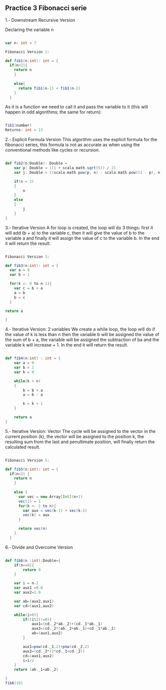 ## Practice 3 Fibonacci serie

1.- Downstream Recursive Version

Declaring the variable n

```scala

var n: int = 7

Fibonacci Version 1:

def fib1(n:int): int = {
  if(n<2){
    return n
    } 
    
    else{
      return fib1(n-1) + fib1(n-2)
    }
  }
```

As it is a function we need to call it and pass the variable to it (this will happen in odd algorithms; the same for return):

```scala

fib1(number)
Returns: int = 13

```

2.- Explicit Formula Version
This algorithm uses the explicit formula for the fibonacci series, this formula is not as accurate as when using the conventional methods like cycles or recursion.

```scala

def fib2(n:Double): Double = 
	var p: Double = ((1 + scala.math.sqrt(5)) / 2)
	var j: Double = ((scala.math.pow(p, n) - scala.math.pow((1 - p), n)) / scala.math.sqrt(5))

	if(n < 2)
	{
		n
	}
	else
	{
		j
	}
}

```

3.- Iterative Version
A for loop is created, the loop will do 3 things: first it will add (b + a) to the variable c, then it will give the value of b to the variable a and finally it will assign the value of c to the variable b. In the end it will return the result.

```scala

Fibonacci Version 3:

def fib3(n:int): int = {
  var a = 0
  var b = 1

  for(k <- 0 to n-1){
    var c = b + a
    a = b
    b = c
  }

return a

}

```

4.- Iterative Version: 2 variables
We create a while loop, the loop will do if the value of k is less than n then the variable b will be assigned the value of the sum of b + a, the variable will be assigned the subtraction of ba and the variable k will increase + 1. In the end it will return the result.

```scala

def fib4(n:int) : int = {
	var a = 0
	var b = 1
	var k = 0

	while(k < n)
	{
		b = b + a
		a = b - a

		k = k + 1 
	}

	return a
}

```

5.- Iterative Version: Vector
The cycle will be assigned to the vector in the current position (k), the vector will be assigned to the position k, the resulting sum from the last and penultimate position, will finally return the calculated result.

```scala

Fibonacci Version 5:

def fib5(n:int): int = {
  if(n<2) {
    return n
    } 
    
    else {
      var vec = new Array[Int](n+1)
      vec(1) = 1
      for(k <- 2 to n){
        var aux = vec(k-1) + vec(k-2)
        vec(k) = aux
      }

      return vec(n)
    }
  }

```

6.- Divide and Overcome Version

```scala

def fib6(n :int):Double={
    if(n<=0){
        return 0
    }

    var i = n-1
    var aux1 =0.0
    var aux2=1.0

    var ab=(aux2,aux1)
    var cd=(aux1,aux2)

    while(i>0){
        if((i%2)!=0){
            aux1=(cd._2*ab._2)+(cd._1*ab._1)
            aux2=(cd._2*(ab._2+ab._1)+cd._1*ab._2)
            ab=(aux1,aux2)
        }

        aux1=pow(cd._1,2)+pow(cd._2,2)
        aux2=(cd._2*(2*cd._1+cd._2))
        cd=(aux1,aux2)
        i=i/2
    }
    return (ab._1+ab._2)

}
fib6(10)
```
